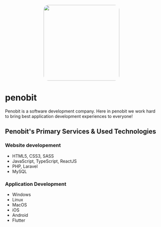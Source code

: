 <p align="center">
  <a href="https://penobit.com">
    <img src="https://avatars.githubusercontent.com/u/60283818?v=4" style="border-radius: 1rem;" width="250">
  </a>
</p>

# penobit
Penobit is a software development company. Here in penobit we work hard to bring best application development experiences to everyone!

## Penobit's Primary Services & Used Technologies
### Website developement
- HTML5, CSS3, SASS
- JavaScript, TypeScript, ReactJS
- PHP, Laravel
- MySQL

### Application Development
- Windows
- Linux
- MacOS
- iOS
- Android
- Flutter

